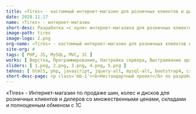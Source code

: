 ```yaml
---
title: «Tires» - кастомный интернет-магазин для розничных клиентов и дилеров
date: 2020.11.17
name: «Tires» - интернет-магазин
short-desc: Разработка «с нуля» интернет-магазина для розничных клиентов и дилеров «Tires».
image-path: tires
image-logo: 2.png
org-name: «Tires» - кастомный интернет-магазин для розничных клиентов и дилеров
site-org: #
tags: [ PHP, JS, MySQL, MVC, 1С ]
works: [ Верстка, Программирование, Настройка сервера, Выстраивание архитектуры проекта, Обмены с 1С ]
sliders: [ 1.png, 2.png, 3.png, 4.png, 5.png ]
tehnos: [ html5, php, javascript, jquery-alt, mysql-alt, bootstrap4, css3, sass, less, webpack ]
short-desc-page: <p class='mb-1'><b>Нестандартный проект</b> по разработке интернет-магазина для розничных клиентов и дилеров «Tires»</p><p class='mb-1'>Работа была осложнена следующими факторами:</p><ul class='mb-1'><li>работа одновременно со множеством типов цен (розница - свои цены, у каждого дилера - свои)</li><li>полная разработка интеграционного слоя с 1С (постановка ТЗ в 1С, написание регламентных заданий по обмену всеми справочниками)</li><li>один товар может находиться на разных складах и у каждого склада на этот товар своя цена</li><li>стоимость доставки товара с разных складов разная</li><li>и другое немалое множество различных моментов...</li></ul><p class='mb-1'><b>Проект был успешно спроектирован и разработан</b></p>
---
```

<p>«Tires» - Интернет-магазин по продаже шин, колес и дисков для розничных клиентов и дилеров со множественными ценами, складами и полноценным обменом с 1С</p>



